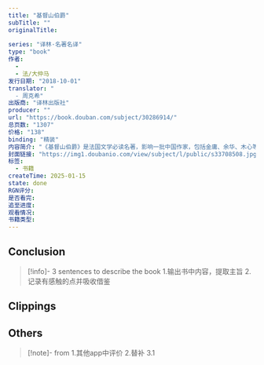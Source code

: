 ```yaml
---
title: "基督山伯爵"
subTitle: ""
originalTitle:
   
series: "译林·名著名译"
type: "book"
作者:
  - 
  - 法/大仲马
发行日期: "2018-10-01"
translator: "
  - 周克希"
出版商: "译林出版社"
producer: ""
url: "https://book.douban.com/subject/30286914/"
总页数: "1307"
价格: "138"
binding: "精装"
内容简介: "《基督山伯爵》是法国文学必读名著，影响一批中国作家，包括金庸、余华、木心等。译者周克希系资深翻译家。他的译作颇多，文笔优美、流畅，深得广大读者的厚爱。译林版《基督山伯爵》采用布面精装的形式，高度配合译文的典雅风味。《基督山伯爵》主要描写的是法国波旁王朝时期发生的一个报恩复仇的故事。法老号船的年轻大副唐戴斯受船长临终之托为拿破仑党人送一封信，遭两个卑鄙小人和阴险检察官维尔福的陷害，被关入死牢。剥夺了本该属于他的美好阳光、爱情和前程。十八年后，他带着狱友法里亚教士临死前告诉他的秘密，越狱逃生，找到法里亚藏匿的宝藏后成为巨富，从此他化名基督山伯爵。经过精心策划，他报答了恩人，惩罚了三个想置他于死地的仇人，并向恩人报了恩。大仲马是法国文学史上久负盛名的文学家。他著名的代表作，当数《基督山伯爵》和《三剑客》。为了写作这部小说，大仲马去马赛重游加泰罗尼亚渔村和伊夫堡。他反复酝酿，构思了整部小说的轮廓。《基督山伯爵》内容丰富，情节引人入胜，细笔描绘，把他讲故事的本领发挥到淋漓尽致的地步。"
封面链接: "https://img1.doubanio.com/view/subject/l/public/s33708508.jpg"
标签:
  - 书籍
createTime: 2025-01-15
state: done
RGN评分: 
是否看完: 
追至进度: 
观看情况: 
书籍类型:
---
```

## Conclusion
> [!info]- 3 sentences to describe the book
> 1.输出书中内容，提取主旨
> 2.记录有感触的点并吸收借鉴

## Clippings

## Others
> [!note]- from
> 1.其他app中评价
> 2.替补
> 3.1


